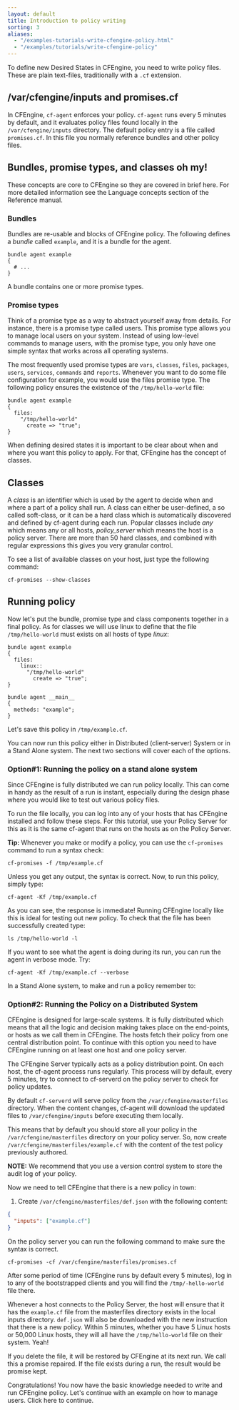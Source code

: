 ```yaml
---
layout: default
title: Introduction to policy writing
sorting: 3
aliases:
  - "/examples-tutorials-write-cfengine-policy.html"
  - "/examples/tutorials/write-cfengine-policy"
---
```


To define new Desired States in CFEngine, you need to write policy files. These are plain text-files, traditionally with a `.cf` extension.

## /var/cfengine/inputs and promises.cf

In CFEngine, `cf-agent` enforces your policy. `cf-agent` runs every 5 minutes
by default, and it evaluates policy files found locally in the `/var/cfengine/inputs`
directory. The default policy entry is a file called `promises.cf`. In this file
you normally reference bundles and other policy files.

## Bundles, promise types, and classes oh my!

These concepts are core to CFEngine so they are covered in brief here. For more
detailed information see the Language concepts section of the Reference manual.

### Bundles

Bundles are re-usable and blocks of CFEngine policy. The following defines a _bundle_ called `example`, and it is a bundle for the agent.

```cf3
bundle agent example
{
  # ...
}
```

A bundle contains one or more promise types.

### Promise types

Think of a promise type as a way to abstract yourself away from details. For
instance, there is a promise type called users. This promise type allows you to
manage local users on your system. Instead of using low-level commands to manage
users, with the promise type, you only have one simple syntax that works across
all operating systems.

The most frequently used promise types are `vars`, `classes`, `files`,
`packages`, `users`, `services`, `commands` and `reports`. Whenever you want to
do some file configuration for example, you would use the files promise type.
The following policy ensures the existence of the `/tmp/hello-world` file:

```cf3
bundle agent example
{
  files:
    "/tmp/hello-world"
      create => "true";
}
```

When defining desired states it is important to be clear about when and where
you want this policy to apply. For that, CFEngine has the concept of classes.

## Classes

A _class_ is an identifier which is used by the agent to decide when and where a
part of a policy shall run. A class can either be user-defined, a so called
soft-class, or it can be a hard class which is automatically discovered and
defined by cf-agent during each run. Popular classes include _any_ which means
any or all hosts, _policy_server_ which means the host is a policy server. There
are more than 50 hard classes, and combined with regular expressions this gives
you very granular control.

To see a list of available classes on your host, just type the following command:

```command
cf-promises --show-classes
```

## Running policy

Now let's put the bundle, promise type and class components together in a
final policy. As for classes we will use linux to define that the file
`/tmp/hello-world` must exists on all hosts of type _linux_:

```cf3 {file="example.cf"}
bundle agent example
{
  files:
    linux::
      "/tmp/hello-world"
        create => "true";
}

bundle agent __main__
{
  methods: "example";
}
```

Let's save this policy in `/tmp/example.cf`.

You can now run this policy either in Distributed (client-server) System or in a
Stand Alone system. The next two sections will cover each of the options.

### Option#1: Running the policy on a stand alone system

Since CFEngine is fully distributed we can run policy locally. This can come
in handy as the result of a run is instant, especially during the design phase
where you would like to test out various policy files.

To run the file locally, you can log into any of your hosts that has CFEngine
installed and follow these steps. For this tutorial, use your Policy Server for
this as it is the same cf-agent that runs on the hosts as on the Policy Server.

**Tip:** Whenever you make or modify a policy, you can use the `cf-promises`
command to run a syntax check:

```command
cf-promises -f /tmp/example.cf
```

Unless you get any output, the syntax is correct. Now, to run this policy, simply type:

```command
cf-agent -Kf /tmp/example.cf
```

As you can see, the response is immediate! Running CFEngine locally like this is
ideal for testing out new policy. To check that the file has been successfully
created type:

```command
ls /tmp/hello-world -l
```

If you want to see what the agent is doing during its run, you can run the agent
in verbose mode. Try:

```command
cf-agent -Kf /tmp/example.cf --verbose
```

In a Stand Alone system, to make and run a policy remember to:

### Option#2: Running the Policy on a Distributed System

CFEngine is designed for large-scale systems. It is fully distributed which
means that all the logic and decision making takes place on the end-points, or
hosts as we call them in CFEngine. The hosts fetch their policy from one
central distribution point. To continue with this option you need to have
CFEngine running on at least one host and one policy server.

The CFEngine Server typically acts as a policy distribution point. On each host,
the cf-agent process runs regularly. This process will by default, every 5
minutes, try to connect to cf-serverd on the policy server to check for policy
updates.

By default `cf-serverd` will serve policy from the `/var/cfengine/masterfiles`
directory. When the content changes, cf-agent will download the updated files to
`/var/cfengine/inputs` before executing them locally.

This means that by default you should store all your policy in the
`/var/cfengine/masterfiles` directory on your policy server. So, now create
`/var/cfengine/masterfiles/example.cf` with the content of the test policy
previously authored.

**NOTE:** We recommend that you use a version control system to store the audit
log of your policy.

Now we need to tell CFEngine that there is a new policy in town:

1. Create `/var/cfengine/masterfiles/def.json` with the following content:

```json {file="def.json"}
{
  "inputs": ["example.cf"]
}
```

On the policy server you can run the following command to make sure the syntax
is correct.

```command
cf-promises -cf /var/cfengine/masterfiles/promises.cf
```

After some period of time (CFEngine runs by default every 5 minutes), log in to
any of the bootstrapped clients and you will find the `/tmp/-hello-world` file
there.

Whenever a host connects to the Policy Server, the host will ensure that it has
the `example.cf` file from the masterfiles directory exists in the local
inputs directory. `def.json` will also be downloaded with the new
instruction that there is a new policy. Within 5 minutes, whether you have 5
Linux hosts or 50,000 Linux hosts, they will all have the `/tmp/hello-world` file
on their system. Yeah!

If you delete the file, it will be restored by CFEngine at its next run. We call
this a promise repaired. If the file exists during a run, the result would be
promise kept.

Congratulations! You now have the basic knowledge needed to write and run
CFEngine policy. Let's continue with an example on how to manage users. Click
here to continue.
